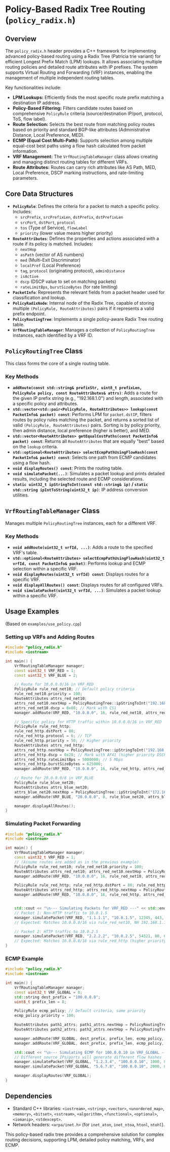# Policy-Based Radix Tree Routing (`policy_radix.h`)

## Overview

The `policy_radix.h` header provides a C++ framework for implementing advanced policy-based routing using a Radix Tree (Patricia trie variant) for efficient Longest Prefix Match (LPM) lookups. It allows associating multiple routing policies and detailed route attributes with IP prefixes. The system supports Virtual Routing and Forwarding (VRF) instances, enabling the management of multiple independent routing tables.

Key functionalities include:
-   **LPM Lookups:** Efficiently finds the most specific route prefix matching a destination IP address.
-   **Policy-Based Filtering:** Filters candidate routes based on comprehensive `PolicyRule` criteria (source/destination IP/port, protocol, ToS, flow label).
-   **Route Selection:** Selects the best route from matching policy routes based on priority and standard BGP-like attributes (Administrative Distance, Local Preference, MED).
-   **ECMP (Equal Cost Multi-Path):** Supports selection among multiple equal-cost best paths using a flow hash calculated from packet information.
-   **VRF Management:** The `VrfRoutingTableManager` class allows creating and managing distinct routing tables for different VRFs.
-   **Route Attributes:** Routes can carry rich attributes like AS Path, MED, Local Preference, DSCP marking instructions, and rate-limiting parameters.

## Core Data Structures

-   **`PolicyRule`**: Defines the criteria for a packet to match a specific policy. Includes:
    -   `srcPrefix`, `srcPrefixLen`, `dstPrefix`, `dstPrefixLen`
    -   `srcPort`, `dstPort`, `protocol`
    -   `tos` (Type of Service), `flowLabel`
    -   `priority` (lower value means higher priority)
-   **`RouteAttributes`**: Defines the properties and actions associated with a route if its policy is matched. Includes:
    -   `nextHop`
    -   `asPath` (vector of AS numbers)
    -   `med` (Multi-Exit Discriminator)
    -   `localPref` (Local Preference)
    -   `tag`, `protocol` (originating protocol), `adminDistance`
    -   `isActive`
    -   `dscp` (DSCP value to set on matching packets)
    -   `rateLimitBps`, `burstSizeBytes` (for rate limiting)
-   **`PacketInfo`**: Represents the relevant fields from a packet header used for classification and lookup.
-   **`PolicyRadixNode`**: Internal node of the Radix Tree, capable of storing multiple `(PolicyRule, RouteAttributes)` pairs if it represents a valid prefix endpoint.
-   **`PolicyRoutingTree`**: Implements a single policy-aware Radix Tree routing table.
-   **`VrfRoutingTableManager`**: Manages a collection of `PolicyRoutingTree` instances, each identified by a VRF ID.

## `PolicyRoutingTree` Class

This class forms the core of a single routing table.

### Key Methods
-   **`addRoute(const std::string& prefixStr, uint8_t prefixLen, PolicyRule policy, const RouteAttributes& attrs)`**: Adds a route for the given IP prefix string (e.g., "192.168.1.0") and length, associated with a specific policy and attributes.
-   **`std::vector<std::pair<PolicyRule, RouteAttributes>> lookup(const PacketInfo& packet) const`**: Performs LPM for `packet.dstIP`, filters routes by policy rules matching the packet, and returns a sorted list of valid `(PolicyRule, RouteAttributes)` pairs. Sorting is by policy priority, then admin distance, local preference (higher is better), and MED.
-   **`std::vector<RouteAttributes> getEqualCostPaths(const PacketInfo& packet) const`**: Returns all `RouteAttributes` that are equally "best" based on the `lookup` criteria.
-   **`std::optional<RouteAttributes> selectEcmpPathUsingFlowHash(const PacketInfo& packet) const`**: Selects one path from ECMP candidates using a flow hash.
-   **`void displayRoutes() const`**: Prints the routing table.
-   **`void simulatePacket(...)`**: Simulates a packet lookup and prints detailed results, including the selected route and ECMP considerations.
-   **`static uint32_t ipStringToInt(const std::string& ip)` / `static std::string ipIntToString(uint32_t ip)`**: IP address conversion utilities.

## `VrfRoutingTableManager` Class

Manages multiple `PolicyRoutingTree` instances, each for a different VRF.

### Key Methods
-   **`void addRoute(uint32_t vrfId, ...)`**: Adds a route to the specified VRF's table.
-   **`std::optional<RouteAttributes> selectEcmpPathUsingFlowHash(uint32_t vrfId, const PacketInfo& packet)`**: Performs lookup and ECMP selection within a specific VRF.
-   **`void displayRoutes(uint32_t vrfId) const`**: Displays routes for a specific VRF.
-   **`void displayAllRoutes() const`**: Displays routes for all configured VRFs.
-   **`void simulatePacket(uint32_t vrfId, ...)`**: Simulates a packet lookup within a specific VRF.

## Usage Examples

(Based on `examples/use_policy.cpp`)

### Setting up VRFs and Adding Routes

```cpp
#include "policy_radix.h"
#include <iostream>

int main() {
    VrfRoutingTableManager manager;
    const uint32_t VRF_RED = 1;
    const uint32_t VRF_BLUE = 2;

    // Route for 10.0.0.0/16 in VRF_RED
    PolicyRule rule_red_net10; // Default policy criteria
    rule_red_net10.priority = 100;
    RouteAttributes attrs_red_net10;
    attrs_red_net10.nextHop = PolicyRoutingTree::ipStringToInt("192.168.1.1");
    attrs_red_net10.dscp = 0x08; // Mark with CS1
    manager.addRoute(VRF_RED, "10.0.0.0", 16, rule_red_net10, attrs_red_net10);

    // Specific policy for HTTP traffic within 10.0.0.0/16 in VRF_RED
    PolicyRule rule_red_http;
    rule_red_http.dstPort = 80;
    rule_red_http.protocol = 6; // TCP
    rule_red_http.priority = 50; // Higher priority
    RouteAttributes attrs_red_http;
    attrs_red_http.nextHop = PolicyRoutingTree::ipStringToInt("192.168.1.2"); // Different next hop
    attrs_red_http.dscp = 0x28; // Mark with AF41 (higher priority DSCP)
    attrs_red_http.rateLimitBps = 5000000; // 5 Mbps
    attrs_red_http.burstSizeBytes = 625000;
    manager.addRoute(VRF_RED, "10.0.0.0", 16, rule_red_http, attrs_red_http);

    // Route for 20.0.0.0/8 in VRF_BLUE
    PolicyRule rule_blue_net20;
    RouteAttributes attrs_blue_net20;
    attrs_blue_net20.nextHop = PolicyRoutingTree::ipStringToInt("172.16.0.1");
    manager.addRoute(VRF_BLUE, "20.0.0.0", 8, rule_blue_net20, attrs_blue_net20);

    manager.displayAllRoutes();
}
```

### Simulating Packet Forwarding

```cpp
#include "policy_radix.h"
#include <iostream>

int main() {
    VrfRoutingTableManager manager;
    const uint32_t VRF_RED = 1;
    // (Assume routes are added as in the previous example)
    PolicyRule rule_red_net10; rule_red_net10.priority = 100;
    RouteAttributes attrs_red_net10; attrs_red_net10.nextHop = PolicyRoutingTree::ipStringToInt("192.168.1.1");
    manager.addRoute(VRF_RED, "10.0.0.0", 16, rule_red_net10, attrs_red_net10);

    PolicyRule rule_red_http; rule_red_http.dstPort = 80; rule_red_http.protocol = 6; rule_red_http.priority = 50;
    RouteAttributes attrs_red_http; attrs_red_http.nextHop = PolicyRoutingTree::ipStringToInt("192.168.1.2");
    manager.addRoute(VRF_RED, "10.0.0.0", 16, rule_red_http, attrs_red_http);


    std::cout << "\n--- Simulating Packets for VRF_RED ---" << std::endl;
    // Packet 1: Non-HTTP traffic to 10.0.1.5
    manager.simulatePacket(VRF_RED, "1.1.1.1", "10.0.1.5", 12345, 443, 6); // TCP, port 443
    // Expected: Matches 10.0.0.0/16 via rule_red_net10, NH 192.168.1.1

    // Packet 2: HTTP traffic to 10.0.2.5
    manager.simulatePacket(VRF_RED, "2.2.2.2", "10.0.2.5", 54321, 80, 6); // TCP, port 80
    // Expected: Matches 10.0.0.0/16 via rule_red_http (higher priority), NH 192.168.1.2
}
```

### ECMP Example

```cpp
#include "policy_radix.h"
#include <iostream>

int main() {
    VrfRoutingTableManager manager;
    const uint32_t VRF_GLOBAL = 0;
    std::string dest_prefix = "100.0.0.0";
    uint8_t prefix_len = 8;

    PolicyRule ecmp_policy; // Default criteria, same priority
    ecmp_policy.priority = 100;

    RouteAttributes path1_attrs; path1_attrs.nextHop = PolicyRoutingTree::ipStringToInt("10.1.1.1");
    RouteAttributes path2_attrs; path2_attrs.nextHop = PolicyRoutingTree::ipStringToInt("10.1.1.2");

    manager.addRoute(VRF_GLOBAL, dest_prefix, prefix_len, ecmp_policy, path1_attrs);
    manager.addRoute(VRF_GLOBAL, dest_prefix, prefix_len, ecmp_policy, path2_attrs);

    std::cout << "\n--- Simulating ECMP for 100.0.0.10 in VRF_GLOBAL ---" << std::endl;
    // Different source IPs/ports will generate different flow hashes
    manager.simulatePacket(VRF_GLOBAL, "1.2.3.4", "100.0.0.10", 1000, 80, 6);
    manager.simulatePacket(VRF_GLOBAL, "5.6.7.8", "100.0.0.10", 2000, 80, 6);

    manager.displayRoutes(VRF_GLOBAL);
}
```

## Dependencies
- Standard C++ libraries: `<iostream>`, `<string>`, `<vector>`, `<unordered_map>`, `<memory>`, `<bitset>`, `<sstream>`, `<algorithm>`, `<functional>`, `<optional>`, `<iomanip>`, `<stdexcept>`.
- Network headers: `<arpa/inet.h>` (for `inet_aton`, `inet_ntoa`, `htonl`, `ntohl`).

This policy-based radix tree provides a comprehensive solution for complex routing decisions, supporting LPM, detailed policy matching, VRFs, and ECMP.
